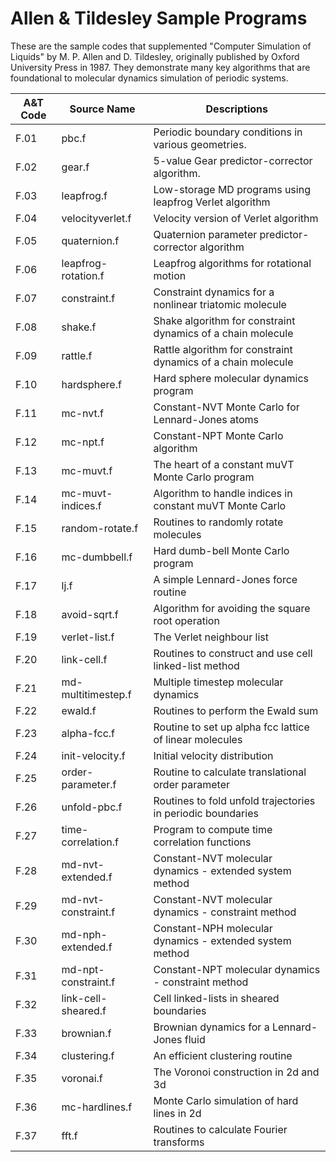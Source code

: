 Allen & Tildesley Sample Programs
================================================================================

These are the sample codes that supplemented "Computer Simulation of Liquids" by
M. P. Allen and D. Tildesley, originally published by Oxford University Press in
1987.  They demonstrate many key algorithms that are foundational to molecular
dynamics simulation of periodic systems.

A&T Code | Source Name         |  Descriptions
---------|---------------------|----------------------------------------
F.01     | pbc.f               | Periodic boundary conditions in various geometries.
F.02     | gear.f              | 5-value Gear predictor-corrector algorithm.
F.03     | leapfrog.f          | Low-storage MD programs using leapfrog Verlet algorithm
F.04     | velocityverlet.f    | Velocity version of Verlet algorithm
F.05     | quaternion.f        | Quaternion parameter predictor-corrector algorithm
F.06     | leapfrog-rotation.f | Leapfrog algorithms for rotational motion
F.07     | constraint.f        | Constraint dynamics for a nonlinear triatomic molecule
F.08     | shake.f             | Shake algorithm for constraint dynamics of a chain molecule
F.09     | rattle.f            | Rattle algorithm for constraint dynamics of a chain molecule
F.10     | hardsphere.f        | Hard sphere molecular dynamics program
F.11     | mc-nvt.f            | Constant-NVT Monte Carlo for Lennard-Jones atoms
F.12     | mc-npt.f            | Constant-NPT Monte Carlo algorithm
F.13     | mc-muvt.f           | The heart of a constant muVT Monte Carlo program
F.14     | mc-muvt-indices.f   | Algorithm to handle indices in constant muVT Monte Carlo
F.15     | random-rotate.f     | Routines to randomly rotate molecules
F.16     | mc-dumbbell.f       | Hard dumb-bell Monte Carlo program
F.17     | lj.f                | A simple Lennard-Jones force routine
F.18     | avoid-sqrt.f        | Algorithm for avoiding the square root operation
F.19     | verlet-list.f       | The Verlet neighbour list
F.20     | link-cell.f         | Routines to construct and use cell linked-list method
F.21     | md-multitimestep.f  | Multiple timestep molecular dynamics
F.22     | ewald.f             | Routines to perform the Ewald sum
F.23     | alpha-fcc.f         | Routine to set up alpha fcc lattice of linear molecules
F.24     | init-velocity.f     | Initial velocity distribution
F.25     | order-parameter.f   | Routine to calculate translational order parameter
F.26     | unfold-pbc.f        | Routines to fold unfold trajectories in periodic boundaries
F.27     | time-correlation.f  | Program to compute time correlation functions
F.28     | md-nvt-extended.f   | Constant-NVT molecular dynamics - extended system method
F.29     | md-nvt-constraint.f | Constant-NVT molecular dynamics - constraint method
F.30     | md-nph-extended.f   | Constant-NPH molecular dynamics - extended system method
F.31     | md-npt-constraint.f | Constant-NPT molecular dynamics - constraint method
F.32     | link-cell-sheared.f | Cell linked-lists in sheared boundaries
F.33     | brownian.f          | Brownian dynamics for a Lennard-Jones fluid
F.34     | clustering.f        | An efficient clustering routine
F.35     | voronai.f           | The Voronoi construction in 2d and 3d
F.36     | mc-hardlines.f      | Monte Carlo simulation of hard lines in 2d
F.37     | fft.f               | Routines to calculate Fourier transforms
